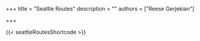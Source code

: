 +++ 
title = "Seattle Routes"
description = ""
authors = ["Reese Gerjekian"]

+++

{{< seattleRoutesShortcode >}}
